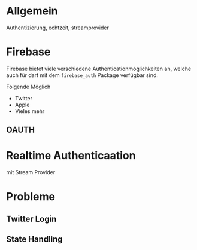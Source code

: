 # Allgemein
Authentizierung, echtzeit, streamprovider

# Firebase
Firebase bietet viele verschiedene Authenticationmöglichkeiten an, welche auch für dart mit dem ```firebase_auth```
 Package verfügbar sind.
 
Folgende Möglich

* Twitter
* Apple
* Vieles mehr
 
## OAUTH

# Realtime Authenticaation

mit Stream Provider

# Probleme

## Twitter Login

## State Handling